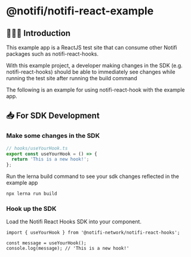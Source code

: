 # @notifi/notifi-react-example

## 🙋🏻‍♀️ Introduction

This example app is a ReactJS test site that can consume other Notifi packages such as notifi-react-hooks.

With this example project, a developer making changes in the SDK (e.g. notifi-react-hooks) should be able to immediately see changes while running the test site after running the build command

The following is an example for using notifi-react-hook with the example app.

## 📥 For SDK Development

### Make some changes in the SDK

```jsx
// hooks/useYourHook.ts
export const useYourHook = () => {
  return 'This is a new hook!';
};
```

Run the lerna build command to see your sdk changes reflected in the example app

```
npx lerna run build
```

### Hook up the SDK

Load the Notifi React Hooks SDK into your component.

```tsx
import { useYourHook } from '@notifi-network/notifi-react-hooks';
```

```tsx
const message = useYourHook();
console.log(message); // 'This is a new hook!'
```
